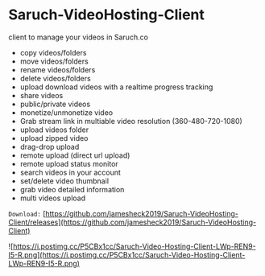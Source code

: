 # Saruch-VideoHosting-Client
client to manage your videos in Saruch.co


* copy videos/folders
* move videos/folders
* rename videos/folders
* delete videos/folders
* upload download videos with a realtime progress tracking
* share videos
* public/private videos
* monetize/unmonetize video
* Grab stream link in multiable video resolution (360-480-720-1080)
* upload videos folder
* upload zipped video
* drag-drop upload
* remote upload (direct url upload)
* remote upload status monitor
* search videos in your account
* set/delete video thumbnail
* grab video detailed information
* multi videos upload

`Download:`
[https://github.com/jamesheck2019/Saruch-VideoHosting-Client/releases](https://github.com/jamesheck2019/Saruch-VideoHosting-Client)

![https://i.postimg.cc/P5CBx1cc/Saruch-Video-Hosting-Client-LWp-REN9-I5-R.png](https://i.postimg.cc/P5CBx1cc/Saruch-Video-Hosting-Client-LWp-REN9-I5-R.png)
